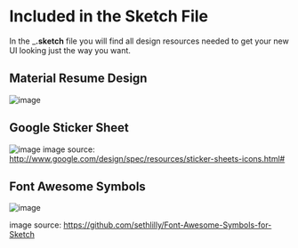 # Included in the Sketch File
In the ___.sketch__ file you will find all design resources needed to get your new UI looking just the way you want.

## Material Resume Design
![image](https://cloud.githubusercontent.com/assets/781670/6569490/69def31e-c6c1-11e4-9fef-6f464f571449.png)

## Google Sticker Sheet
![image](https://cloud.githubusercontent.com/assets/781670/6569525/06b5aeda-c6c2-11e4-8198-c74917ba1bb6.png)
image source: http://www.google.com/design/spec/resources/sticker-sheets-icons.html#

## Font Awesome Symbols
![image](https://cloud.githubusercontent.com/assets/781670/6569545/7cbfbe18-c6c2-11e4-9e61-a961eeb8530f.png)

image source: https://github.com/sethlilly/Font-Awesome-Symbols-for-Sketch
